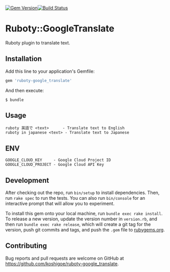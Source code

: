 [![Gem Version](https://badge.fury.io/rb/ruboty-google_translate.svg)](https://badge.fury.io/rb/ruboty-google_translate)[![Build Status](https://travis-ci.org/koshigoe/ruboty-google_translate.svg?branch=master)](https://travis-ci.org/koshigoe/ruboty-google_translate)

# Ruboty::GoogleTranslate

Ruboty plugin to translate text.

## Installation

Add this line to your application's Gemfile:

```ruby
gem 'ruboty-google_translate'
```

And then execute:

    $ bundle

## Usage

```
ruboty 英語で <text>      - Translate text to English
ruboty in japanese <text> - Translate text to Japanese
```

## ENV

```
GOOGLE_CLOUD_KEY     - Google Cloud Project ID
GOOGLE_CLOUD_PROJECT - Google Cloud API Key
```

## Development

After checking out the repo, run `bin/setup` to install dependencies. Then, run `rake spec` to run the tests. You can also run `bin/console` for an interactive prompt that will allow you to experiment.

To install this gem onto your local machine, run `bundle exec rake install`. To release a new version, update the version number in `version.rb`, and then run `bundle exec rake release`, which will create a git tag for the version, push git commits and tags, and push the `.gem` file to [rubygems.org](https://rubygems.org).

## Contributing

Bug reports and pull requests are welcome on GitHub at https://github.com/koshigoe/ruboty-google_translate.

